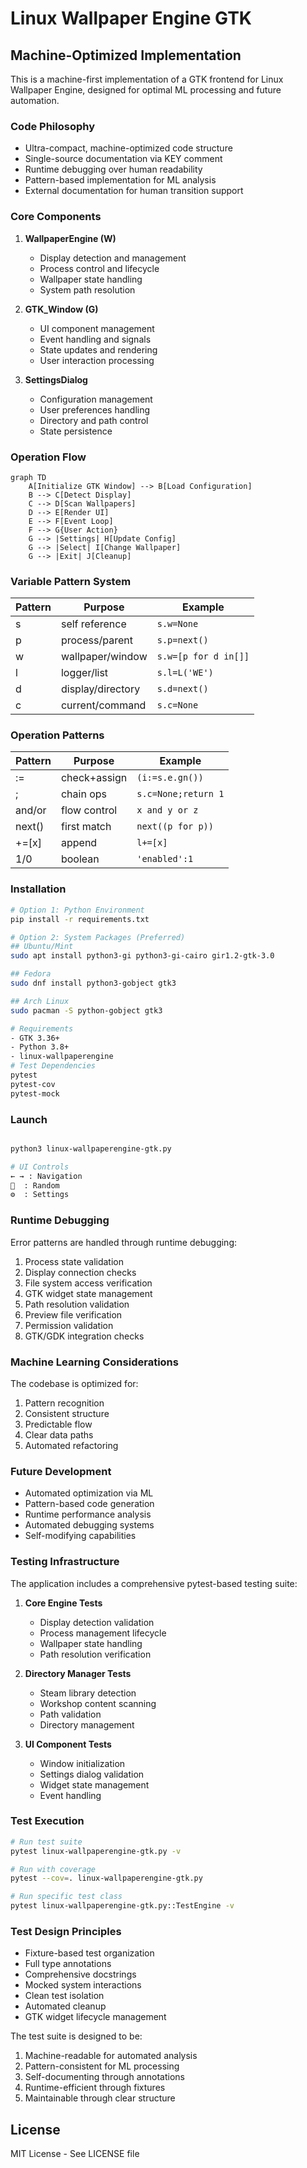 # Linux Wallpaper Engine GTK

## Machine-Optimized Implementation

This is a machine-first implementation of a GTK frontend for Linux Wallpaper Engine, designed for optimal ML processing and future automation.

### Code Philosophy

- Ultra-compact, machine-optimized code structure
- Single-source documentation via KEY comment
- Runtime debugging over human readability
- Pattern-based implementation for ML analysis
- External documentation for human transition support

### Core Components

1. **WallpaperEngine (W)**
   - Display detection and management
   - Process control and lifecycle
   - Wallpaper state handling
   - System path resolution

2. **GTK_Window (G)**
   - UI component management
   - Event handling and signals
   - State updates and rendering
   - User interaction processing

3. **SettingsDialog**
   - Configuration management
   - User preferences handling
   - Directory and path control
   - State persistence

### Operation Flow

```mermaid
graph TD
    A[Initialize GTK Window] --> B[Load Configuration]
    B --> C[Detect Display]
    C --> D[Scan Wallpapers]
    D --> E[Render UI]
    E --> F[Event Loop]
    F --> G{User Action}
    G --> |Settings| H[Update Config]
    G --> |Select| I[Change Wallpaper]
    G --> |Exit| J[Cleanup]
```

### Variable Pattern System

Pattern | Purpose | Example
--------|---------|--------
s | self reference | `s.w=None`
p | process/parent | `s.p=next()`
w | wallpaper/window | `s.w=[p for d in[]]`
l | logger/list | `s.l=L('WE')`
d | display/directory | `s.d=next()`
c | current/command | `s.c=None`

### Operation Patterns

Pattern | Purpose | Example
--------|---------|--------
:= | check+assign | `(i:=s.e.gn())`
; | chain ops | `s.c=None;return 1`
and/or | flow control | `x and y or z`
next() | first match | `next((p for p))`
+=[x] | append | `l+=[x]`
1/0 | boolean | `'enabled':1`

### Installation

```bash
# Option 1: Python Environment
pip install -r requirements.txt

# Option 2: System Packages (Preferred)
## Ubuntu/Mint
sudo apt install python3-gi python3-gi-cairo gir1.2-gtk-3.0

## Fedora
sudo dnf install python3-gobject gtk3

## Arch Linux
sudo pacman -S python-gobject gtk3

# Requirements
- GTK 3.36+
- Python 3.8+
- linux-wallpaperengine
# Test Dependencies
pytest
pytest-cov
pytest-mock
```

### Launch

```bash

python3 linux-wallpaperengine-gtk.py

# UI Controls
← → : Navigation
🔀  : Random
⚙️  : Settings
```

### Runtime Debugging

Error patterns are handled through runtime debugging:
1. Process state validation
2. Display connection checks
3. File system access verification
4. GTK widget state management
5. Path resolution validation
6. Preview file verification
7. Permission validation
8. GTK/GDK integration checks

### Machine Learning Considerations

The codebase is optimized for:
1. Pattern recognition
2. Consistent structure
3. Predictable flow
4. Clear data paths
5. Automated refactoring

### Future Development

- Automated optimization via ML
- Pattern-based code generation
- Runtime performance analysis
- Automated debugging systems
- Self-modifying capabilities

### Testing Infrastructure

The application includes a comprehensive pytest-based testing suite:

1. **Core Engine Tests**
   - Display detection validation
   - Process management lifecycle
   - Wallpaper state handling
   - Path resolution verification

2. **Directory Manager Tests**
   - Steam library detection
   - Workshop content scanning
   - Path validation
   - Directory management

3. **UI Component Tests**
   - Window initialization
   - Settings dialog validation
   - Widget state management
   - Event handling

### Test Execution

```bash
# Run test suite
pytest linux-wallpaperengine-gtk.py -v

# Run with coverage
pytest --cov=. linux-wallpaperengine-gtk.py

# Run specific test class
pytest linux-wallpaperengine-gtk.py::TestEngine -v
```

### Test Design Principles

- Fixture-based test organization
- Full type annotations
- Comprehensive docstrings
- Mocked system interactions
- Clean test isolation
- Automated cleanup
- GTK widget lifecycle management

The test suite is designed to be:
1. Machine-readable for automated analysis
2. Pattern-consistent for ML processing
3. Self-documenting through annotations
4. Runtime-efficient through fixtures
5. Maintainable through clear structure

## License

MIT License - See LICENSE file